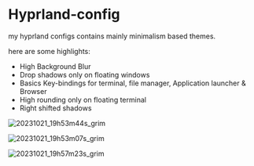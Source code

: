 # Hyprland-config
my hyprland configs contains mainly minimalism based themes.

here are some highlights:
* High Background Blur
* Drop shadows only on floating windows
* Basics Key-bindings for terminal, file manager, Application launcher & Browser
* High rounding only on floating terminal
* Right shifted shadows

![20231021_19h53m44s_grim](https://github.com/the-loan-wolf/hyprland-config/assets/37395721/1ca3c402-44fa-440a-b566-4b9b3879d7c4)

![20231021_19h53m07s_grim](https://github.com/the-loan-wolf/hyprland-config/assets/37395721/3f97c1c7-c051-48e7-8f30-3e1e000a5733)

![20231021_19h57m23s_grim](https://github.com/the-loan-wolf/hyprland-config/assets/37395721/a9b00555-5e2a-42a2-ae88-eb61e9ce2bed)
